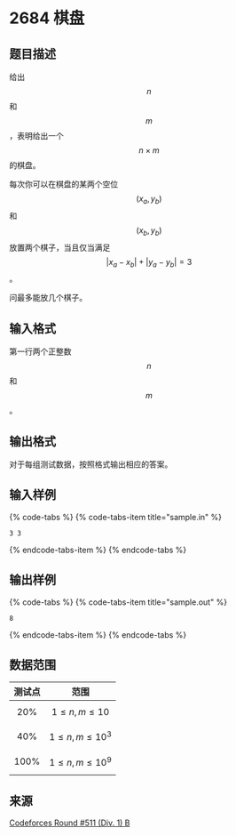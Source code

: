 # 2684 棋盘

## 题目描述

给出 $$n$$ 和 $$m$$，表明给出一个 $$n \times m$$ 的棋盘。

每次你可以在棋盘的某两个空位 $$(x_a, y_b)$$ 和 $$(x_b, y_b)$$ 放置两个棋子，当且仅当满足 $$|x_a-x_b| + |y_a-y_b|=3$$。

问最多能放几个棋子。

## 输入格式

第一行两个正整数 $$n$$ 和 $$m$$。

## 输出格式

对于每组测试数据，按照格式输出相应的答案。

## 输入样例

{% code-tabs %}
{% code-tabs-item title="sample.in" %}
```text
3 3
```
{% endcode-tabs-item %}
{% endcode-tabs %}

## 输出样例

{% code-tabs %}
{% code-tabs-item title="sample.out" %}
```text
8
```
{% endcode-tabs-item %}
{% endcode-tabs %}

## 数据范围

| 测试点 | 范围 |
| :---: | :---: |
| 20% | $$1 \leq n, m \leq 10$$ |
| 40% | $$1 \leq n, m \leq 10^3$$ |
| 100% | $$1 \leq n, m \leq 10^9$$ |

## 来源

[Codeforces Round \#511 \(Div. 1\) B](https://codeforces.com/contest/1034/problem/B)

